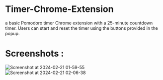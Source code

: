 # Timer-Chrome-Extension
a basic Pomodoro timer Chrome extension with a 25-minute countdown timer. Users can start and reset the timer using the buttons provided in the popup.

# Screenshots :
![Screenshot at 2024-02-21 01-59-55](https://github.com/HakNinja/Timer-Chrome-Extension/assets/54062595/3b49fb19-3945-4df2-95dc-91087d40c64f)
![Screenshot at 2024-02-21 02-06-38](https://github.com/HakNinja/Timer-Chrome-Extension/assets/54062595/c2a0deed-a1fa-41fe-885c-142faafe6658)


